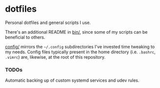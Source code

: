 # dotfiles
Personal dotfiles and general scripts I use.

There's an additional README in [bin/](bin/), since some of my scripts can be beneficial to others.

[config/](config/) mirrors the `~/.config` subdirectories I've invested time tweaking to my needs. Config files typically present in the home directory (i.e. `.bashrc`, `.vimrc`) are, likewise, at the root of this repository.

### TODOs
Automatic backing up of custom systemd services and udev rules.
